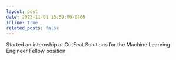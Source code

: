 ```yaml
---
layout: post
date: 2023-11-01 15:59:00-0400
inline: true
related_posts: false
---
```


Started an internship at GritFeat Solutions for the Machine Learning Engineer Fellow position
